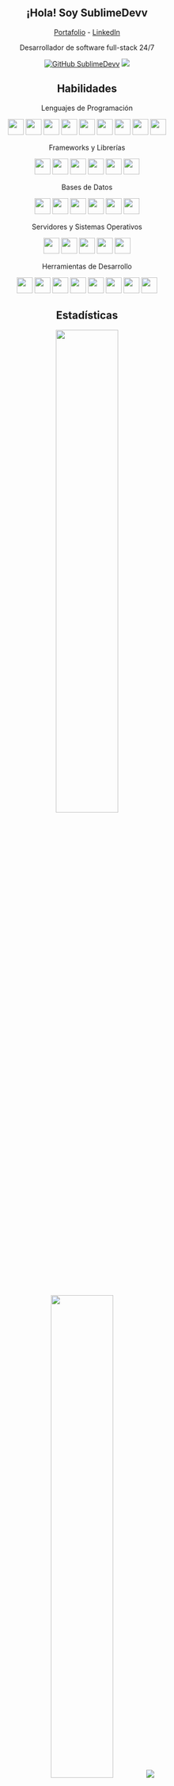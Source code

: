 <h2 align="center">¡Hola! Soy SublimeDevv</h2>
<p align="center">
  <a href="https://portfolio-sublime.vercel.app/">Portafolio</a> -
  <a href="https://www.linkedin.com/in/juan-diego-mendoza-u62317">LinkedIn</a>
</p>

<p align="center">
Desarrollador de software full-stack 24/7
</p>

[]() <div align="center">[![GitHub SublimeDevv](https://img.shields.io/github/followers/SublimeDevv?label=follow&style=social)](https://github.com/SublimeDevv) ![](https://komarev.com/ghpvc/?username=SublimeDevv&color=red)</div>

<h2 align="center">Habilidades</h2>

<div align="center">
  <p>Lenguajes de Programación</p>
  <img height="32" width="32" src="https://cdn.simpleicons.org/typescript" />
  <img height="32" width="32" src="https://cdn.simpleicons.org/javascript" />
  <img height="32" width="32" src="https://cdn.simpleicons.org/html5" />
  <img height="32" width="32" src="https://cdn.simpleicons.org/css3" />
  <img height="32" width="32" src="https://cdn.simpleicons.org/php" />
  <img height="32" width="32" src="https://cdn.simpleicons.org/python" />
  <img height="32" width="32" src="https://cdn.simpleicons.org/rust" />
  <img height="32" width="32" src="https://cdn.simpleicons.org/cplusplus" />
  <img height="32" width="32" src="https://cdn.simpleicons.org/csharp" />

  <p>Frameworks y Librerías</p>
  <img height="32" width="32" src="https://cdn.simpleicons.org/laravel" />
  <img height="32" width="32" src="https://cdn.simpleicons.org/tailwindcss" />
  <img height="32" width="32" src="https://cdn.simpleicons.org/nestjs" />
  <img height="32" width="32" src="https://cdn.simpleicons.org/react" />
  <img height="32" width="32" src="https://cdn.simpleicons.org/express" />
  <img height="32" width="32" src="https://cdn.simpleicons.org/flutter" />

  <p>Bases de Datos</p>
  <img height="32" width="32" src="https://cdn.simpleicons.org/mysql" />
  <img height="32" width="32" src="https://cdn.simpleicons.org/mongodb" />
  <img height="32" width="32" src="https://cdn.simpleicons.org/redis" />
  <img height="32" width="32" src="https://cdn.simpleicons.org/postgresql" />
  <img height="32" width="32" src="https://cdn.simpleicons.org/oracle" />
  <img height="32" width="32" src="https://cdn.simpleicons.org/sqlite" />

  <p>Servidores y Sistemas Operativos</p>
  <img height="32" width="32" src="https://cdn.simpleicons.org/linux" />
  <img height="32" width="32" src="https://cdn.simpleicons.org/archlinux" />
  <img height="32" width="32" src="https://cdn.simpleicons.org/apache" />
  <img height="32" width="32" src="https://cdn.simpleicons.org/nginx" />
  <img height="32" width="32" src="https://cdn.simpleicons.org/digitalocean" />

  <p>Herramientas de Desarrollo</p>
  <img height="32" width="32" src="https://cdn.simpleicons.org/vite" />
  <img height="32" width="32" src="https://cdn.simpleicons.org/visualstudiocode" />
  <img height="32" width="32" src="https://cdn.simpleicons.org/vim" />
  <img height="32" width="32" src="https://cdn.simpleicons.org/yarn" />
  <img height="32" width="32" src="https://cdn.simpleicons.org/npm" />
  <img height="32" width="32" src="https://cdn.simpleicons.org/git" />
  <img height="32" width="32" src="https://cdn.simpleicons.org/docker" />
  <img height="32" width="32" src="https://cdn.simpleicons.org/firebase" />
</div>


<h2 align="center">Estadísticas</h2>
<p align="center">
  <img height="50%" width="auto" src ="https://github-readme-stats.vercel.app/api?username=SublimeDevv&show_icons=true&count_private=true&theme=kacho_ga&hide_border=true&hide=issues,contribs&bg_color=00000000">
  <img height="50%" width="auto" src ="https://github-readme-stats.vercel.app/api/top-langs/?username=SublimeDevv&layout=compact&hide_border=true&theme=kacho_ga&bg_color=00000000&langs_count=6&hide=jupyter%20notebook,tex,css,php&exclude_repo=Pacman-AI">
  <img src ="https://github-readme-streak-stats.herokuapp.com?user=SublimeDevv&theme=kacho_ga&hide_border=true&background=FFFFFF00">
</p>

